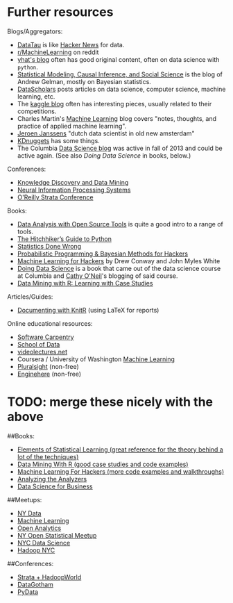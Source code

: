 # Further resources

Blogs/Aggregators:

 * [DataTau](http://www.datatau.com/) is like [Hacker News](https://news.ycombinator.com/) for data.
 * [r/MachineLearning](http://www.reddit.com/r/MachineLearning/) on reddit
 * [yhat's blog](http://blog.yhathq.com/) often has good original content, often on data science with `python`.
 * [Statistical Modeling, Causal Inference, and Social Science](http://andrewgelman.com/) is the blog of Andrew Gelman, mostly on Bayesian statistics.
 * [DataScholars](http://datascholars.com/) posts articles on data science, computer science, machine learning, etc.
 * The [kaggle blog](http://blog.kaggle.com/) often has interesting pieces, usually related to their competitions.
 * Charles Martin's [Machine Learning](http://charlesmartin14.wordpress.com/) blog covers "notes, thoughts, and practice of applied machine learning".
 * [Jeroen Janssens](http://jeroenjanssens.com/) "dutch data scientist in old new amsterdam"
 * [KDnuggets](http://www.kdnuggets.com/) has some things.
 * The Columbia [Data Science blog](http://columbiadatascience.com/) was active in fall of 2013 and could be active again. (See also _Doing Data Science_ in books, below.)

Conferences:

 * [Knowledge Discovery and Data Mining](http://www.kdd.org/)
 * [Neural Information Processing Systems](https://nips.cc/)
 * [O'Reilly Strata Conference](http://strataconf.com/)

Books:

 * [Data Analysis with Open Source Tools](http://www.amazon.com/Data-Analysis-Open-Source-Tools/dp/0596802358) is quite a good intro to a range of tools.
 * [The Hitchhiker’s Guide to Python](http://docs.python-guide.org/en/latest/)
 * [Statistics Done Wrong](http://www.refsmmat.com/statistics/)
 * [Probabilistic Programming & Bayesian Methods for Hackers](http://camdavidsonpilon.github.io/Probabilistic-Programming-and-Bayesian-Methods-for-Hackers/)
 * [Machine Learning for Hackers](http://www.amazon.com/Machine-Learning-Hackers-Drew-Conway/dp/1449303714/) by Drew Conway and John Myles White
 * [Doing Data Science](http://www.amazon.com/Doing-Data-Science-Cathy-ONeil/dp/1449358659) is a book that came out of the data science course at Columbia and [Cathy O'Neil](http://mathbabe.org/)'s blogging of said course.
 * [Data Mining with R: Learning with Case Studies](http://www.amazon.com/Data-Mining-Learning-Knowledge-Discovery/dp/1439810184)


Articles/Guides:

 * [Documenting with KnitR](http://onepager.togaware.com/KnitR.pdf) (using LaTeX for reports)

Online educational resources:

 * [Software Carpentry](http://software-carpentry.org/)
 * [School of Data](http://schoolofdata.org/)
 * [videolectures.net](http://videolectures.net/)
 * Coursera / University of Washington [Machine Learning](https://www.coursera.org/course/machlearning)
 * [Pluralsight](http://pluralsight.com/) (non-free)
 * [Enginehere](https://www.enginehere.com/) (non-free)


# TODO: merge these nicely with the above

##Books:

- [Elements of Statistical Learning (great reference for the theory behind a lot of the techniques)](http://www-stat.stanford.edu/~tibs/ElemStatLearn/)
- [Data Mining With R (good case studies and code examples)](http://www.dcc.fc.up.pt/~ltorgo/DataMiningWithR/)
- [Machine Learning For Hackers (more code examples and walkthroughs)](https://github.com/johnmyleswhite/ML_for_Hackers)
- [Analyzing the Analyzers](http://oreilly.com/data/stratareports/analyzing-the-analyzers.csp)
- [Data Science for Business](http://www.amazon.com/Data-Science-Business-data-analytic-thinking/dp/1449361323/ref=sr_1_1?s=books&ie=UTF8&qid=1376926422&sr=1-1)


##Meetups:

- [NY Data](http://www.meetup.com/NYData/)
- [Machine Learning](http://www.meetup.com/NYC-Machine-Learning/)
- [Open Analytics](http://www.meetup.com/Open-Analytics-NYC/)
- [NY Open Statistical Meetup](http://www.meetup.com/nyhackr/)
- [NYC Data Science](http://www.meetup.com/NYC-Data-Science/)
- [Hadoop NYC](http://www.meetup.com/Hadoop-NYC/)

##Conferences:

- [Strata + HadoopWorld](http://strataconf.com/stratany2013/public/content/home)
- [DataGotham](http://www.datagotham.com/)
- [PyData](http://pydata.org/)
